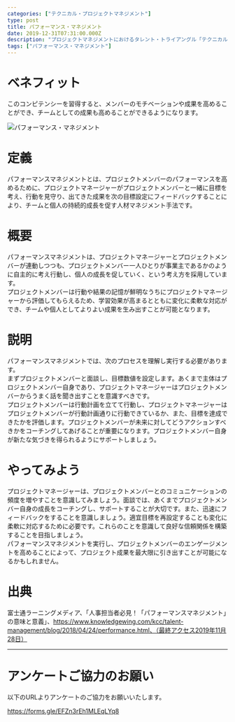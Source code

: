 ```yaml
---
categories: ["テクニカル・プロジェクトマネジメント"]
type: post
title: パフォーマンス・マネジメント
date: 2019-12-31T07:31:00.000Z
description: "プロジェクトマネジメントにおけるタレント・トライアングル「テクニカル・プロジェクトマネジメント」より、「パフォーマンス・マネジメント」への理解を深めプロジェクト・マネジャーに必要とされるコンピテンシーを身に着けよう。"
tags: ["パフォーマンス・マネジメント"]
---
```

# ベネフィット

このコンピテンシーを習得すると、メンバーのモチベーションや成果を高めることができ、チームとしての成果も高めることができるようになります。

![パフォーマンス・マネジメント](/img/パフォーマンス・マネジメント.png "パフォーマンス・マネジメント")

# 定義

パフォーマンスマネジメントとは、プロジェクトメンバーのパフォーマンスを高めるために、プロジェクトマネージャーがプロジェクトメンバーと一緒に目標を考え、行動を見守り、出てきた成果を次の目標設定にフィードバックすることにより、チームと個人の持続的成長を促す人材マネジメント手法です。

# 概要

パフォーマンスマネジメントは、プロジェクトマネージャーとプロジェクトメンバーが連動しつつも、プロジェクトメンバー一人ひとりが事業主であるかのように自主的に考え行動し、個人の成長を促していく、という考え方を採用しています。\
プロジェクトメンバーは行動や結果の記憶が鮮明なうちにプロジェクトマネージャーから評価してもらえるため、学習効果が高まるとともに変化に柔軟な対応ができ、チームや個人としてよりよい成果を生み出すことが可能となります。

# 説明

パフォーマンスマネジメントでは、次のプロセスを理解し実行する必要があります。\
まずプロジェクトメンバーと面談し、目標数値を設定します。あくまで主体はプロジェクトメンバー自身であり、プロジェクトマネージャーはプロジェクトメンバーからうまく話を聞き出すことを意識すべきです。\
プロジェクトメンバーは行動計画を立てて行動し、プロジェクトマネージャーはプロジェクトメンバーが行動計画通りに行動できているか、また、目標を達成できたかを評価します。プロジェクトメンバーが未来に対してどうアクションすべきかをコーチングしてあげることが重要になります。プロジェクトメンバー自身が新たな気づきを得られるようにサポートしましょう。

# やってみよう

プロジェクトマネージャーは、プロジェクトメンバーとのコミュニケーションの頻度を増やすことを意識してみましょう。面談では、あくまでプロジェクトメンバー自身の成長をコーチングし、サポートすることが大切です。また、迅速にフィードバックをすることを意識しましょう。適宜目標を再設定することも変化に柔軟に対応するために必要です。これらのことを意識して良好な信頼関係を構築することを目指しましょう。\
パフォーマンスマネジメントを実行し、プロジェクトメンバーのエンゲージメントを高めることによって、プロジェクト成果を最大限に引き出すことが可能になるかもしれません。

# 出典

富士通ラーニングメディア、「人事担当者必見！「パフォーマンスマネジメント」の意味と意義」、https://www.knowledgewing.com/kcc/talent-management/blog/2018/04/24/performance.html、（最終アクセス2019年11月28日）

---

# アンケートご協力のお願い

以下のURLよりアンケートのご協力をお願いいたします。

https://forms.gle/EFZn3rEh1MLEqLYq8
